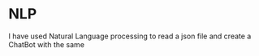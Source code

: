# NLP
I have used Natural Language processing to read a json file and create a ChatBot with the same
